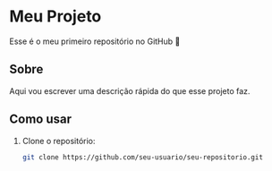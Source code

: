 # Meu Projeto

Esse é o meu primeiro repositório no GitHub 🚀

## Sobre
Aqui vou escrever uma descrição rápida do que esse projeto faz.

## Como usar
1. Clone o repositório:
   ```bash
   git clone https://github.com/seu-usuario/seu-repositorio.git